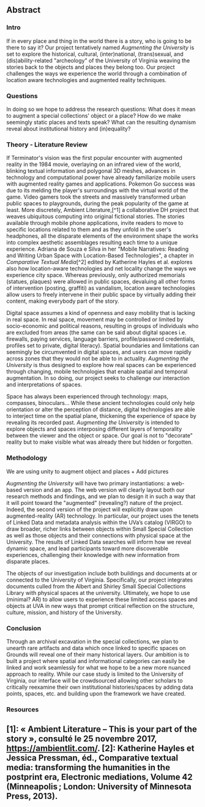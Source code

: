 ## Abstract

### Intro
If in every place and thing in the world there is a story, who is going to be there to say it? Our project tentatively named *Augmenting the University* is set to explore the historical, cultural, (inter)national, (trans)sexual, and (dis)ability-related "archeology" of the University of Virginia weaving the stories back to the objects and places they belong too. Our project challenges the ways we experience the world through a combination of location aware technologies and augmented reality techniques.  

### Questions 
In doing so we hope to address the research questions: What does it mean to augment a special collections' object or a place? How do we make seemingly static places and texts speak? What can the resulting dynamism reveal about institutional history and (in)equality?

### Theory - Literature Review  
If Terminator's vision was the first popular encounter with augmented reality in the 1984 movie, overlaying on an infrared view of the world, blinking textual information and polygonal 3D meshes, advances in technology and computational power have already familiarize mobile users with augmented reality games and applications. Pokemon Go success was due to its melding the player's surroundings with the virtual world of the game. Video gamers took the streets and massively transformed urban public spaces to playgrounds, during the peak popularity of the game at least. More discretely, Ambient Literature,[^1] a collaborative DH project that weaves ubiquitous computing into original fictional stories. The stories available through mobile phone applications, invite readers to move to specific locations related to them and as they unfold in the user's headphones, all the disparate elements of the environment shape the works into complex aesthetic assemblages resulting each time to a unique experience. Adriana de Souza e Silva in her "Mobile Narratives: Reading and Writing Urban Space with Location-Based Technologies", a chapter in _Comparative Textual Media_[^2] edited by Katherine Hayles et al. explores also how location-aware technologies and net locality change the ways we experience city space. Whereas previously, only authorized memorials (statues, plaques) were allowed in public spaces, devaluing all other forms of intervention (posting, graffiti) as vandalism, location aware technologies allow users to freely intervene in their public space by virtually adding their content, making everybody part of the story.       


Digital space assumes a kind of openness and easy mobility that is lacking in real space. In real space, movement may be controlled or limited by socio-economic and political reasons, resulting in groups of individuals who are excluded from areas (the same can be said about digital spaces i.e. firewalls, paying services, language barriers, profile/password credentials, profiles set to private, digital literacy). Spatial boundaries and limitations can seemingly be circumvented in digital spaces, and users can move rapidly across zones that they would not be able to in actuality. *Augmenting the University* is thus designed to explore how real spaces can be experienced through changing, mobile technologies that enable spatial and temporal augmentation. In so doing, our project seeks to challenge our interaction and interpretations of spaces.

Space has always been experienced through technology: maps, compasses, binoculars... While these ancient technologies could only help orientation or alter the perception of distance, digital technologies are able to interject time on the spatial plane, thickening the experience of space by revealing its recorded past. *Augmenting the University* is intended to explore objects and spaces interposing different layers of temporality between the viewer and the object or space. Our goal is not to "decorate" reality but to make visible what was already there but hidden or forgotten.        



### Methodology
We are using unity to augment object and places + Add pictures 


*Augmenting the University* will have two primary instantiations: a web-based version and an app. The web version will clearly layout both our research methods and findings, and we plan to design it in such a way that it will point toward the "augmented" (revealing?) nature of the project. Indeed, the second version of the project will explicitly draw upon augmented-reality (AR) technology. In particular, our project uses the tenets of Linked Data and metadata analysis within the UVa’s catalog (VIRGO) to draw broader, richer links between objects within Small Special Collection as well as those objects and their connections with physical space at the University. The results of Linked Data searches will inform how we reveal dynamic space, and lead participants toward more discoverable experiences, challenging their knowledge with new information from disparate places.

The objects of our investigation include both buildings and documents at or connected to the University of Virginia. Specifically, our project integrates documents culled from the Albert and Shirley Small Special Collections Library with physical spaces at the university. Ultimately, we hope to use (minimal? AR) to allow users to experience these limited access spaces and objects at UVA in new ways that prompt critical reflection on the structure, culture, mission, and history of the University.

### Conclusion
Through an archival excavation in the special collections, we plan to unearth rare artifacts and data which once linked to specific spaces on Grounds will reveal one of their many historical layers. Our ambition is to built a project where spatial and informational categories can easily be linked and work seamlessly for what we hope to be a new more nuanced approach to reality. While our case study is limited to the University of Virginia, our interface will be crowdsourced allowing other scholars to critically reexamine their own institutional histories/spaces by adding data points, spaces, etc. and building upon the framework we have created.

### Resources 
[1]: « Ambient Literature – This is your part of the story », consulté le 25 novembre 2017, https://ambientlit.com/.
[2]: Katherine Hayles et Jessica Pressman, éd., Comparative textual media: transforming the humanities in the postprint era, Electronic mediations, Volume 42 (Minneapolis ; London: University of Minnesota Press, 2013).
- 
